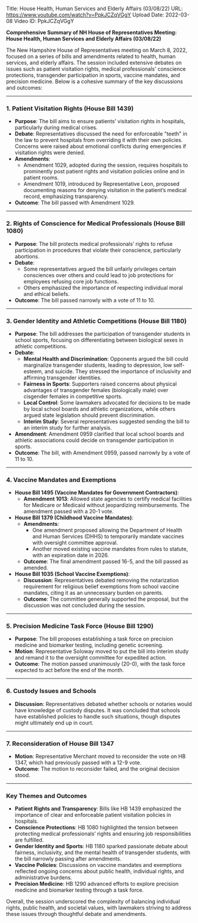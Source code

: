 Title: House Health, Human Services and Elderly Affairs (03/08/22)
URL: https://www.youtube.com/watch?v=PpkJCZqVGgY
Upload Date: 2022-03-08
Video ID: PpkJCZqVGgY

**Comprehensive Summary of NH House of Representatives Meeting: House Health, Human Services and Elderly Affairs (03/08/22)**

The New Hampshire House of Representatives meeting on March 8, 2022, focused on a series of bills and amendments related to health, human services, and elderly affairs. The session included extensive debates on issues such as patient visitation rights, medical professionals' conscience protections, transgender participation in sports, vaccine mandates, and precision medicine. Below is a cohesive summary of the key discussions and outcomes:

---

### **1. Patient Visitation Rights (House Bill 1439)**
- **Purpose**: The bill aims to ensure patients’ visitation rights in hospitals, particularly during medical crises.
- **Debate**: Representatives discussed the need for enforceable "teeth" in the law to prevent hospitals from overriding it with their own policies. Concerns were raised about emotional conflicts during emergencies if visitation rights were denied.
- **Amendments**: 
  - Amendment 1029, adopted during the session, requires hospitals to prominently post patient rights and visitation policies online and in patient rooms.
  - Amendment 1019, introduced by Representative Leon, proposed documenting reasons for denying visitation in the patient’s medical record, emphasizing transparency.
- **Outcome**: The bill passed with Amendment 1029.

---

### **2. Rights of Conscience for Medical Professionals (House Bill 1080)**
- **Purpose**: The bill protects medical professionals’ rights to refuse participation in procedures that violate their conscience, particularly abortions.
- **Debate**: 
  - Some representatives argued the bill unfairly privileges certain consciences over others and could lead to job protections for employees refusing core job functions.
  - Others emphasized the importance of respecting individual moral and ethical beliefs.
- **Outcome**: The bill passed narrowly with a vote of 11 to 10.

---

### **3. Gender Identity and Athletic Competitions (House Bill 1180)**
- **Purpose**: The bill addresses the participation of transgender students in school sports, focusing on differentiating between biological sexes in athletic competitions.
- **Debate**: 
  - **Mental Health and Discrimination**: Opponents argued the bill could marginalize transgender students, leading to depression, low self-esteem, and suicide. They stressed the importance of inclusivity and affirming transgender identities.
  - **Fairness in Sports**: Supporters raised concerns about physical advantages of transgender females (biologically male) over cisgender females in competitive sports.
  - **Local Control**: Some lawmakers advocated for decisions to be made by local school boards and athletic organizations, while others argued state legislation should prevent discrimination.
  - **Interim Study**: Several representatives suggested sending the bill to an interim study for further analysis.
- **Amendment**: Amendment 0959 clarified that local school boards and athletic associations could decide on transgender participation in sports.
- **Outcome**: The bill, with Amendment 0959, passed narrowly by a vote of 11 to 10.

---

### **4. Vaccine Mandates and Exemptions**
- **House Bill 1495 (Vaccine Mandates for Government Contractors)**:
  - **Amendment 1013**: Allowed state agencies to certify medical facilities for Medicare or Medicaid without jeopardizing reimbursements. The amendment passed with a 20-1 vote.
- **House Bill 1379 (Childhood Vaccine Mandates)**:
  - **Amendments**: 
    - One amendment proposed allowing the Department of Health and Human Services (DHHS) to temporarily mandate vaccines with oversight committee approval.
    - Another moved existing vaccine mandates from rules to statute, with an expiration date in 2026.
  - **Outcome**: The final amendment passed 16-5, and the bill passed as amended.
- **House Bill 1035 (School Vaccine Exemptions)**:
  - **Discussion**: Representatives debated removing the notarization requirement for religious belief exemptions from school vaccine mandates, citing it as an unnecessary burden on parents.
  - **Outcome**: The committee generally supported the proposal, but the discussion was not concluded during the session.

---

### **5. Precision Medicine Task Force (House Bill 1290)**
- **Purpose**: The bill proposes establishing a task force on precision medicine and biomarker testing, including genetic screening.
- **Motion**: Representative Soloway moved to put the bill into interim study and remand it to the oversight committee for expedited action.
- **Outcome**: The motion passed unanimously (20-0), with the task force expected to act before the end of the month.

---

### **6. Custody Issues and Schools**
- **Discussion**: Representatives debated whether schools or notaries would have knowledge of custody disputes. It was concluded that schools have established policies to handle such situations, though disputes might ultimately end up in court.

---

### **7. Reconsideration of House Bill 1347**
- **Motion**: Representative Merchant moved to reconsider the vote on HB 1347, which had previously passed with a 12-9 vote.
- **Outcome**: The motion to reconsider failed, and the original decision stood.

---

### **Key Themes and Outcomes**
- **Patient Rights and Transparency**: Bills like HB 1439 emphasized the importance of clear and enforceable patient visitation policies in hospitals.
- **Conscience Protections**: HB 1080 highlighted the tension between protecting medical professionals’ rights and ensuring job responsibilities are fulfilled.
- **Gender Identity and Sports**: HB 1180 sparked passionate debate about fairness, inclusivity, and the mental health of transgender students, with the bill narrowly passing after amendments.
- **Vaccine Policies**: Discussions on vaccine mandates and exemptions reflected ongoing concerns about public health, individual rights, and administrative burdens.
- **Precision Medicine**: HB 1290 advanced efforts to explore precision medicine and biomarker testing through a task force.

Overall, the session underscored the complexity of balancing individual rights, public health, and societal values, with lawmakers striving to address these issues through thoughtful debate and amendments.
